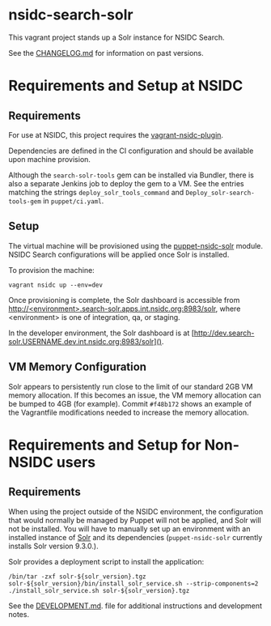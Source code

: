 # nsidc-search-solr

This vagrant project stands up a Solr instance for NSIDC Search.

See the [CHANGELOG.md](https://github.com/nsidc/search-solr/blob/main/CHANGELOG.md)
for information on past versions.

# Requirements and Setup at NSIDC

## Requirements
For use at NSIDC, this project requires the [vagrant-nsidc-plugin](https://bitbucket.org/nsidc/vagrant-nsidc-plugin).

Dependencies are defined in the CI configuration and should be available upon machine provision.

Although the `search-solr-tools` gem can be installed via Bundler, there is also a
separate Jenkins job to deploy the gem to a VM.  See the entries matching the
strings `deploy_solr_tools_command` and `Deploy_solr-search-tools-gem` in
`puppet/ci.yaml`.

## Setup
The virtual machine will be provisioned using the
[puppet-nsidc-solr](https://bitbucket.org/nsidc/puppet-nsidc-solr) module.
NSIDC Search configurations will be applied once Solr is installed.

To provision the machine:
```shell
vagrant nsidc up --env=dev
```

Once provisioning is complete, the Solr dashboard is accessible from
[http://&lt;environment&gt;.search-solr.apps.int.nsidc.org:8983/solr](), where
&lt;environment&gt; is one of integration, qa, or staging.

In the developer environment, the Solr dashboard is at
[http://dev.search-solr.USERNAME.dev.int.nsidc.org:8983/solr]().

## VM Memory Configuration

Solr appears to persistently run close to the limit of our standard 2GB VM
memory allocation.  If this becomes an issue, the VM memory allocation can be
bumped to 4GB (for example).  Commit `#f48b172` shows an example of the
Vagrantfile modifications needed to increase the memory allocation.

# Requirements and Setup for Non-NSIDC users

## Requirements

When using the project outside of the NSIDC environment, the configuration that
would normally be managed by Puppet will not be applied, and Solr will not be
installed.  You will have to manually set up an environment with an installed instance of
[Solr](http://lucene.apache.org/solr/downloads.html) and its dependencies
(`puppet-nsidc-solr` currently installs Solr version 9.3.0.).

Solr provides a deployment script to install the application:

```
/bin/tar -zxf solr-${solr_version}.tgz solr-${solr_version}/bin/install_solr_service.sh --strip-components=2
./install_solr_service.sh solr-${solr_version}.tgz
```

See the [DEVELOPMENT.md](https://github.com/nsidc/search-solr/blob/main/DEVELOPMENT.md).
file for additional instructions and development notes.

